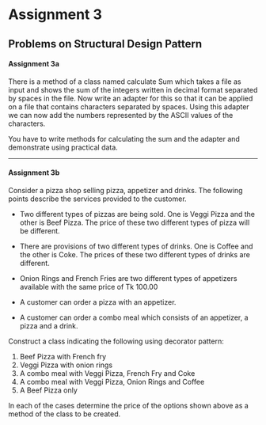 # Assignment 3
## Problems on Structural Design Pattern

#### Assignment 3a
There is a method of a class named calculate Sum which takes a file as input and shows the sum of the integers written in decimal format separated by spaces in the file. Now write an adapter for this so that it can be applied on a file that contains characters separated by spaces. Using this adapter we can now add the numbers represented by the ASCII values of the characters.

You have to write methods for calculating the sum and the adapter and demonstrate using practical data.

***

#### Assignment 3b
Consider a pizza shop selling pizza, appetizer and drinks. The following points describe the services provided to the customer.

- Two different types of pizzas are being sold. One is Veggi Pizza and the other is Beef Pizza. The price of these two different types of pizza will be different.

- There are provisions of two different types of drinks. One is Coffee and the other is Coke. The prices of these two different types of drinks are different.

- Onion Rings and French Fries are two different types of appetizers available with the same price of Tk 100.00

- A customer can order a pizza with an appetizer.

- A customer can order a combo meal which consists of an appetizer, a pizza and a drink.

Construct a class indicating the following using decorator pattern:

1. Beef Pizza with French fry
2. Veggi Pizza with onion rings
3. A combo meal with Veggi Pizza, French Fry and Coke
4. A combo meal with Veggi Pizza, Onion Rings and Coffee
5. A Beef Pizza only

In each of the cases determine the price of the options shown above as a method of the class to be created.